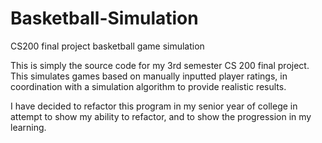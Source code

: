 # Basketball-Simulation
CS200 final project basketball game simulation

This is simply the source code for my 3rd semester CS 200 final project. This simulates games based on manually inputted player 
ratings, in coordination with a simulation algorithm to provide realistic results.

I have decided to refactor this program in my senior year of college in attempt to show my ability to refactor, and to show the
progression in my learning.
